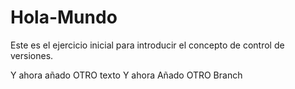 # Hola-Mundo
Este es el ejercicio inicial para introducir el concepto de control de versiones. 

Y ahora añado OTRO texto
Y ahora Añado OTRO Branch
